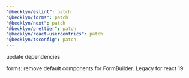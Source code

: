 ```yaml
---
"@becklyn/eslint": patch
"@becklyn/forms": patch
"@becklyn/next": patch
"@becklyn/prettier": patch
"@becklyn/react-usercentrics": patch
"@becklyn/tsconfig": patch
---
```


update dependencies

forms: remove default components for FormBuilder. Legacy for react 19
